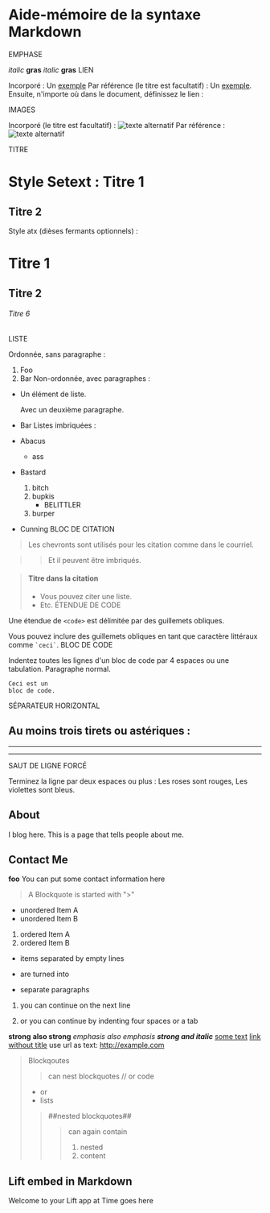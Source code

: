 # Aide-mémoire de la syntaxe Markdown

EMPHASE

*italic*   **gras**
_italic_   __gras__
LIEN

Incorporé :
Un [exemple](http://url.com/ "Titre")
Par référence (le titre est facultatif) :
Un [exemple][id]. Ensuite, n'importe où
dans le document, définissez le lien :

  [id]: http://exemple.com/  "Titre"
IMAGES

Incorporé (le titre est facultatif) :
![texte alternatif](/img.jpg "Titre")
Par référence :
![texte alternatif][id]

  [id]: /url/vers/img.jpg "Titre"
TITRE

Style Setext :
Titre 1
=======

Titre 2
-------
Style atx (dièses fermants optionnels) :
# Titre 1 #

## Titre 2 ##

###### Titre 6
LISTE

Ordonnée, sans paragraphe :
1.  Foo
2.  Bar
Non-ordonnée, avec paragraphes :
*   Un élément de liste.

    Avec un deuxième paragraphe.

*   Bar
Listes imbriquées :
*   Abacus
    * ass
*   Bastard
    1.  bitch
    2.  bupkis
        * BELITTLER
    3. burper
*   Cunning
BLOC DE CITATION

> Les chevronts sont utilisés pour
> les citation comme dans le courriel.

> > Et il peuvent être imbriqués.

> #### Titre dans la citation
>
> * Vous pouvez citer une liste.
> * Etc.
ÉTENDUE DE CODE

Une étendue de `<code>` est délimitée
par des guillemets obliques.

Vous pouvez inclure des guillemets
obliques en tant que caractère
littéraux comme `` `ceci` ``.
BLOC DE CODE

Indentez toutes les lignes d'un bloc de code par 4 espaces ou une tabulation.
Paragraphe normal.

    Ceci est un
    bloc de code.
SÉPARATEUR HORIZONTAL

Au moins trois tirets ou astériques :
---

* * *

- - - -
SAUT DE LIGNE FORCÉ

Terminez la ligne par deux espaces ou plus :
Les roses sont rouges,
Les violettes sont bleus.

## About

I blog here.  This is a page that tells people about me.

## Contact Me
**foo**
You can put some contact information here

[title: About]: /
[order: 20]: /

> A Blockquote
> is started with ">"

* unordered Item A
* unordered Item B

1. ordered Item A
2. ordered Item B

* items separated by empty lines

* are turned into

* separate paragraphs

1.  you can continue
on the next line

2.  or you can continue by
indenting four spaces or a tab

**strong**  __also strong__
*emphasis*  _also emphasis_
***strong and italic***
[some text](http://example.com/ "Title")
[link without title](http://example.com/)
use url as text: <http://example.com>

> Blockqoutes
> > can nest blockquotes
> >     // or code
> * or
> * lists
> > ##nested blockquotes##
> > > can again contain
> > > 1. nested
> > > 2. content

## Lift embed in Markdown
<span class="lift:helloWorld.howdy">Welcome to your Lift app at <span id="time">Time goes here</span>
</span>